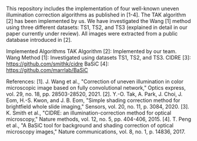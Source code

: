 This repository includes the implementation of four well-known uneven illumination correction algorithms as published in [1-4]. The TAK algorithm [2] has been implemented by us. We have investigated the Wang [1] method using three different datasets: TS1, TS2, and TS3 (explained in detail in our paper currently under review). All images were extracted from a public database introduced in [2].

Implemented Algorithms
TAK Algorithm [2]: Implemented by our team.
Wang Method [1]: Investigated using datasets TS1, TS2, and TS3.
CIDRE [3]: https://github.com/smithk/cidre
BaSiC [4]: https://github.com/marrlab/BaSiC


References:
[1]. J. Wang et al., "Correction of uneven illumination in color microscopic image based on fully convolutional network," Optics express, vol. 29, no. 18, pp. 28503-28520, 2021.
[2]. Y.-O. Tak, A. Park, J. Choi, J. Eom, H.-S. Kwon, and J. B. Eom, "Simple shading correction method for brightfield whole slide imaging," Sensors, vol. 20, no. 11, p. 3084, 2020.
[3]. K. Smith et al., "CIDRE: an illumination-correction method for optical microscopy," Nature methods, vol. 12, no. 5, pp. 404-406, 2015.
[4]. T. Peng et al., "A BaSiC tool for background and shading correction of optical microscopy images," Nature communications, vol. 8, no. 1, p. 14836, 2017.
